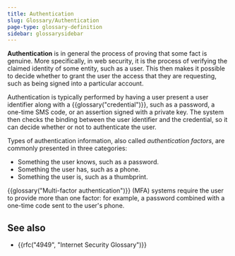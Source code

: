 ```yaml
---
title: Authentication
slug: Glossary/Authentication
page-type: glossary-definition
sidebar: glossarysidebar
---
```


**Authentication** is in general the process of proving that some fact is genuine. More specifically, in web security, it is the process of verifying the claimed identity of some entity, such as a user. This then makes it possible to decide whether to grant the user the access that they are requesting, such as being signed into a particular account.

Authentication is typically performed by having a user present a user identifier along with a {{glossary("credential")}}, such as a password, a one-time SMS code, or an assertion signed with a private key. The system then checks the binding between the user identifier and the credential, so it can decide whether or not to authenticate the user.

Types of authentication information, also called _authentication factors_, are commonly presented in three categories:

- Something the user knows, such as a password.
- Something the user has, such as a phone.
- Something the user is, such as a thumbprint.

{{glossary("Multi-factor authentication")}} (MFA) systems require the user to provide more than one factor: for example, a password combined with a one-time code sent to the user's phone.

## See also

- {{rfc("4949", "Internet Security Glossary")}}
